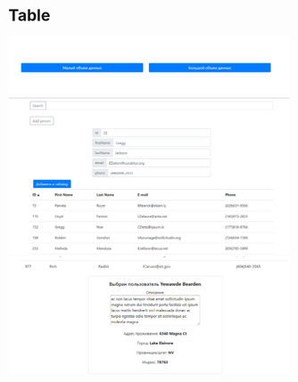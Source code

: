 # Table
![Image alt](https://github.com/vertjs/Table/raw/master/public/ModeSelector.jpg)
![Image alt](https://github.com/vertjs/Table/raw/master/public/AddField.jpg)
![Image alt](https://github.com/vertjs/Table/raw/master/public/DetailRowView.jpg)